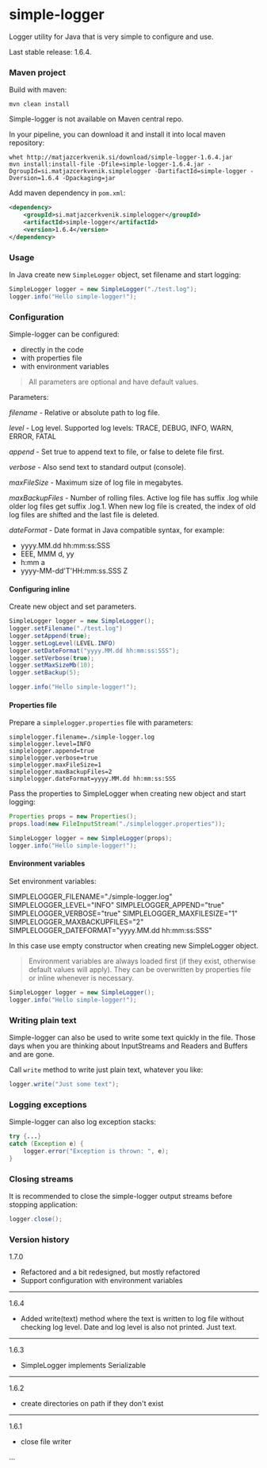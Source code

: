 # simple-logger

Logger utility for Java that is very simple to configure and use.

Last stable release: 1.6.4.

### Maven project

Build with maven:

```
mvn clean install
```

Simple-logger is not available on Maven central repo.

In your pipeline, you can download it and install it into local maven repository:

```
whet http://matjazcerkvenik.si/download/simple-logger-1.6.4.jar
mvn install:install-file -Dfile=simple-logger-1.6.4.jar -DgroupId=si.matjazcerkvenik.simplelogger -DartifactId=simple-logger -Dversion=1.6.4 -Dpackaging=jar
```

Add maven dependency in `pom.xml`:

```xml
<dependency>
    <groupId>si.matjazcerkvenik.simplelogger</groupId>
    <artifactId>simple-logger</artifactId>
    <version>1.6.4</version>
</dependency>
```

### Usage

In Java create new `SimpleLogger` object, set filename and start logging:

```java
SimpleLogger logger = new SimpleLogger("./test.log");
logger.info("Hello simple-logger!");
```

### Configuration

Simple-logger can be configured:
- directly in the code
- with properties file
- with environment variables

> All parameters are optional and have default values. 

Parameters:

*filename* - Relative or absolute path to log file.

*level* - Log level. Supported log levels: TRACE, DEBUG, INFO, WARN, ERROR, FATAL

*append* - Set true to append text to file, or false to delete file first.

*verbose* - Also send text to standard output (console).

*maxFileSize* - Maximum size of log file in megabytes.

*maxBackupFiles* - Number of rolling files. Active log file has suffix .log while older log files get suffix .log.1. When new log file is created, the index of old log files are shifted and the last file is deleted.

*dateFormat* - Date format in Java compatible syntax, for example:
- yyyy.MM.dd hh:mm:ss:SSS
- EEE, MMM d, yy
- h:mm a
- yyyy-MM-dd'T'HH:mm:ss.SSS Z



#### Configuring inline

Create new object and set parameters.

```java
SimpleLogger logger = new SimpleLogger();
logger.setFilename("./test.log")
logger.setAppend(true);
logger.setLogLevel(LEVEL.INFO)
logger.setDateFormat("yyyy.MM.dd hh:mm:ss:SSS");
logger.setVerbose(true);
logger.setMaxSizeMb(10);
logger.setBackup(5);

logger.info("Hello simple-logger!");
```

#### Properties file

Prepare a `simplelogger.properties` file with parameters:

```
simplelogger.filename=./simple-logger.log
simplelogger.level=INFO
simplelogger.append=true
simplelogger.verbose=true
simplelogger.maxFileSize=1
simplelogger.maxBackupFiles=2
simplelogger.dateFormat=yyyy.MM.dd hh:mm:ss:SSS
```

Pass the properties to SimpleLogger when creating new object and start logging:

```java
Properties props = new Properties();
props.load(new FileInputStream("./simplelogger.properties"));

SimpleLogger logger = new SimpleLogger(props);
logger.info("Hello simple-logger!");
```

#### Environment variables

Set environment variables:

SIMPLELOGGER_FILENAME="./simple-logger.log"
SIMPLELOGGER_LEVEL="INFO"
SIMPLELOGGER_APPEND="true"
SIMPLELOGGER_VERBOSE="true"
SIMPLELOGGER_MAXFILESIZE="1"
SIMPLELOGGER_MAXBACKUPFILES="2"
SIMPLELOGGER_DATEFORMAT="yyyy.MM.dd hh:mm:ss:SSS"

In this case use empty constructor when creating new SimpleLogger object.

> Environment variables are always loaded first (if they exist, otherwise default values will apply). They can be overwritten by properties file or inline whenever is necessary.

```java
SimpleLogger logger = new SimpleLogger();
logger.info("Hello simple-logger!");
```


### Writing plain text

Simple-logger can also be used to write some text quickly in the file. Those days 
when you are thinking about InputStreams and Readers and Buffers and are gone. 

Call `write` method to write just plain text, whatever you like:

```java
logger.write("Just some text");
```

### Logging exceptions

Simple-logger can also log exception stacks:

```java
try {...}
catch (Exception e) {
    logger.error("Exception is thrown: ", e);
}
```

### Closing streams

It is recommended to close the simple-logger output streams before stopping application:

```java
logger.close();
```


### Version history

1.7.0
- Refactored and a bit redesigned, but mostly refactored
- Support configuration with environment variables

---

1.6.4
- Added write(text) method where the text is written to log file without checking log level. Date and log level is also not printed. Just text.

---

1.6.3
- SimpleLogger implements Serializable

---

1.6.2
- create directories on path if they don't exist

---

1.6.1
- close file writer

...
